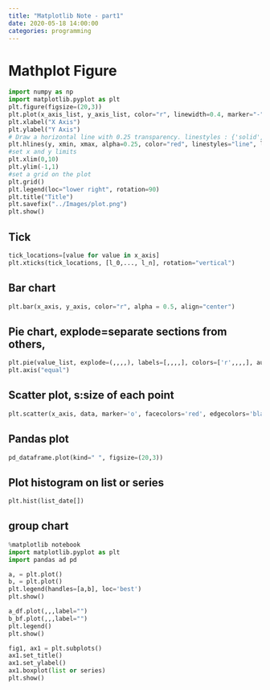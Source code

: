 ```yaml
---
title: "Matplotlib Note - part1"
date: 2020-05-18 14:00:00
categories: programming
---
```

# Mathplot Figure

```python
import numpy as np
import matplotlib.pyplot as plt
plt.figure(figsize=(20,3))
plt.plot(x_axis_list, y_axis_list, color="r", linewidth=0.4, marker="-", label="label")
plt.xlabel("X Axis")
plt.ylabel("Y Axis")
# Draw a horizontal line with 0.25 transparency. linestyles : {'solid', 'dashed', 'dashdot', 'dotted'}, optional
plt.hlines(y, xmin, xmax, alpha=0.25, color="red", linestyles="line", label='horizontal')
#set x and y limits
plt.xlim(0,10)
plt.ylim(-1,1)
#set a grid on the plot
plt.grid()
plt.legend(loc="lower right", rotation=90)
plt.title("Title")
plt.savefix("../Images/plot.png")
plt.show()
```
## Tick
```python
tick_locations=[value for value in x_axis]
plt.xticks(tick_locations, [l_0,..., l_n], rotation="vertical")
```
## Bar chart
```python
plt.bar(x_axis, y_axis, color="r", alpha = 0.5, align="center")
```
## Pie chart, explode=separate sections from others,
```python
plt.pie(value_list, explode=(,,,,), labels=[,,,,], colors=['r',,,,], autopct"%1.1f%%", shadow=True, startangle=90))
plt.axis("equal")
```
## Scatter plot, s:size of each point
```python
plt.scatter(x_axis, data, marker='o', facecolors='red', edgecolors='black', s=x_axis, alpha=0.75)
```
## Pandas plot
```python
pd_dataframe.plot(kind=" ", figsize=(20,3))
```

## Plot histogram on list or series
```python
plt.hist(list_date[])
```
## group chart
```python
%matplotlib notebook
import matplotlib.pyplot as plt
import pandas ad pd
```
```python
a, = plt.plot()
b, = plt.plot()
plt.legend(handles=[a,b], loc='best')
plt.show()
```
```python
a_df.plot(,,,label="")
b_bf.plot(,,,label="")
plt.legend()
plt.show()
```
```python
fig1, ax1 = plt.subplots()
ax1.set_title()
ax1.set_ylabel()
ax1.boxplot(list or series)
plt.show()
```
